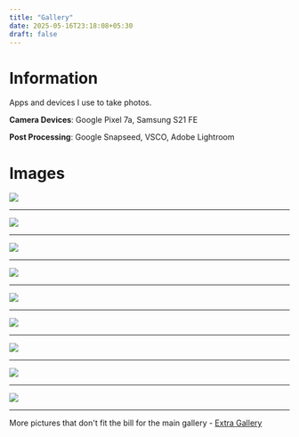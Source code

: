 ```yaml
---
title: "Gallery"
date: 2025-05-16T23:18:08+05:30
draft: false
---
```


# Information

Apps and devices I use to take photos.

**Camera Devices**: Google Pixel 7a, Samsung S21 FE

**Post Processing**: Google Snapseed, VSCO, Adobe Lightroom


# Images

![](/photos/photo_sunset_left.jpg)

***

![](/photos/photo_sunset_center.jpg)

***

![](/photos/photo_sunset_right.jpg)

***

![](/photos/photo_khet_landscape.jpeg)

***

![](/photos/photo_maame.jpeg)

***

![](/photos/photo_moon_night_0.jpeg)

***

![](/photos/photo_lightning.jpeg)

***

![](/photos/photo_mushi.jpeg)

***

![](/photos/photo_uni_parking.jpeg)

***

More pictures that don't fit the bill for the main gallery - [Extra Gallery](/picturaleia/extra_gallery/)
